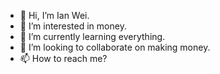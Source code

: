 - 👋 Hi, I’m Ian Wei.
- 👀 I’m interested in money.
- 🌱 I’m currently learning everything.
- 💞️ I’m looking to collaborate on making money.
- 📫 How to reach me?

<!---
wcyjackal/wcyjackal is a ✨ special ✨ repository because its `README.md` (this file) appears on your GitHub profile.
You can click the Preview link to take a look at your changes.
--->

